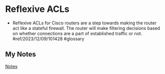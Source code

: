 # Reflexive ACLs
- Reflexive ACLs for Cisco routers are a step towards making the router act like a stateful firewall. The router will make filtering decisions based on whether connections are a part of established traffic or not. #ref/2023/12/09/101428 #glossary 
## My Notes
[Notes](mynotes/reflexive-acls-notes.md)

